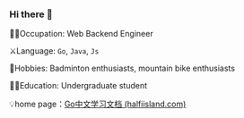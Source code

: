 ### Hi there 👋



:pouting_man:Occupation: Web Backend Engineer

:crossed_swords:Language: `Go`, `Java`, `Js`

:badminton:Hobbies: Badminton enthusiasts, mountain bike enthusiasts

:man_student:Education: Undergraduate student

:bulb:home page：[Go中文学习文档 (halfiisland.com)](https://golang.halfiisland.com/)
